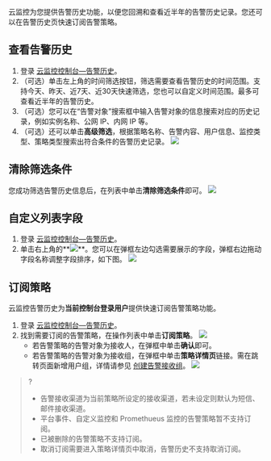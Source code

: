 云监控为您提供告警历史功能，以便您回溯和查看近半年的告警历史记录。您还可以在告警历史页快速订阅告警策略。

## 查看告警历史

1. 登录 [云监控控制台—告警历史](https://console.cloud.tencent.com/monitor/alarm2/history)。
2. （可选）单击左上角的时间筛选按钮，筛选需要查看告警历史的时间范围。支持今天、昨天、近7天、近30天快速筛选，您也可以自定义时间范围。最多可查看近半年的告警历史。
3. （可选）您可以在“告警对象”搜索框中输入告警对象的信息搜索对应的历史记录，例如实例名称、公网 IP、内网 IP 等。
4. （可选）还可以单击**高级筛选**，根据策略名称、告警内容、用户信息、监控类型、策略类型搜索出符合条件的告警历史记录。
   ![](https://main.qcloudimg.com/raw/6bb9629a3f2c73b6ee919b01ac13171f.png)

## 清除筛选条件

您成功筛选告警历史信息后，在列表中单击**清除筛选条件**即可。
![](https://main.qcloudimg.com/raw/e592fb25e2ebd4c7393090c64c053712.png)

## 自定义列表字段

1. 登录 [云监控控制台—告警历史](https://console.cloud.tencent.com/monitor/alarm2/history)。
2. 单击右上角的**![](https://main.qcloudimg.com/raw/e25c0821dbe69e0d0c6c1eaaaf531ba8.png)**。您可以在弹框左边勾选需要展示的字段，弹框右边拖动字段名称调整字段排序，如下图。
   ![](https://main.qcloudimg.com/raw/a8d98885716ad63461a812d537afc1d1.gif)

## 订阅策略

云监控告警历史为**当前控制台登录用户**提供快速订阅告警策略功能。

1. 登录 [云监控控制台—告警历史](https://console.cloud.tencent.com/monitor/alarm2/history)。
2. 找到需要订阅的告警策略，在操作列表中单击**订阅策略**。
	![](https://main.qcloudimg.com/raw/a7746269255c142d9b16212fc9737310.png)
	- 若告警策略的告警对象为接收人，在弹框中单击**确认**即可。
	- 若告警策略的告警对象为接收组，在弹框中单击**策略详情页**链接。需在跳转页面新增用户组，详情请参见 [创建告警接收组](https://cloud.tencent.com/document/product/248/6217)。
		![](https://main.qcloudimg.com/raw/cd6b2fc727cbdeeadcd355cc00ec3f2b.png)
> ?
> - 告警接收渠道为当前策略所设定的接收渠道，若未设定则默认为短信、邮件接收渠道。
> - 平台事件、自定义监控和 Promethueus 监控的告警策略暂不支持订阅。
> - 已被删除的告警策略不支持订阅。
> - 取消订阅需要进入策略详情页中取消，告警历史不支持取消订阅。






